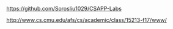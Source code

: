 https://github.com/Sorosliu1029/CSAPP-Labs

http://www.cs.cmu.edu/afs/cs/academic/class/15213-f17/www/
